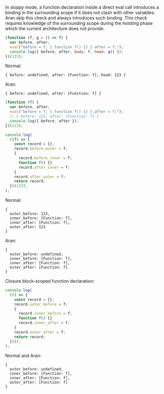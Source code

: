 In sloppy mode, a function declaration inside a direct eval call introduces a
binding in the surrounding scope if it does not clash with other variables. Aran
skip this check and always introduces such binding. This check requires
knowledge of the surrounding scope during the hoisting phase which the current
architecture does not provide.

```js
(function (f, g = () => f) {
  var before, after;
  eval("before = f; { function f() {} } after = f;");
  console.log({ before, after, body: f, head: g() });
})(123);
```

Normal:

```
{ before: undefined, after: [Function: f], head: 123 }
```

Aran:

```
{ before: undefined, after: [Function: f] }
```

```js
(function (f) {
  var before, after;
  eval("before = f; { function f() {} } after = f;");
  // { before: 123, after: [Function: f] }
  console.log({ before, after });
})(123);
```

```js
console.log(
  ((f) => {
    const record = {};
    record.before_outer = f;
    {
      record.before_inner = f;
      function f() {}
      record.after_inner = f;
    }
    record.after_outer = f;
    return record;
  })(123),
);
```

Normal:

```
{
  outer_before: 123,
  inner_before: [Function: f],
  inner_after: [Function: f],
  outer_after: 123
}
```

Aran:

```
{
  outer_before: undefined,
  inner_before: [Function: f],
  inner_after: [Function: f],
  outer_after: [Function: f]
}
```

Closure block-scoped function declaration:

```js
console.log(
  (() => {
    const record = {};
    record.outer_before = f;
    {
      record.inner_before = f;
      function f() {}
      record.inner_after = f;
    }
    record.outer_after = f;
    return record;
  })(),
);
```

Normal and Aran:

```
{
  outer_before: undefined,
  inner_before: [Function: f],
  inner_after: [Function: f],
  outer_after: [Function: f]
}
```
